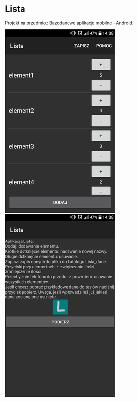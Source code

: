 # Lista

Projekt na przedmiot: Bazodanowe aplikacje mobilne - Android.

![ekran główny](Lista1.png)
![ekran pomocy](Lista2.png)
